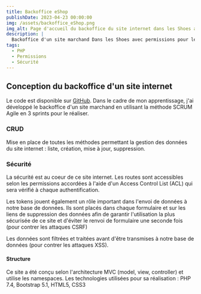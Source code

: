 ```yaml
---
title: Backoffice eShop
publishDate: 2023-04-23 00:00:00
img: /assets/backoffice_eShop.png
img_alt: Page d'accueil du backoffice du site internet dans les Shoes avec 2 colonnes, liste des catégories et liste des produits
description: |
  Backoffice d'un site marchand Dans les Shoes avec permissions pour le traitement des données
tags:
  - PHP
  - Permissions
  - Sécurité
---
```


## Conception du backoffice d'un site internet

Le code est disponible sur <a href="https://github.com/Christelle-Hidoine/BackOffice-EShop">GitHub</a>.
Dans le cadre de mon apprentissage, j'ai développé le backoffice d'un site marchand en utilisant la méthode SCRUM Agile en 3 sprints pour le réaliser.

### CRUD

Mise en place de toutes les méthodes permettant la gestion des données du site internet : liste, création, mise à jour, suppression.

### Sécurité

La sécurité est au coeur de ce site internet. Les routes sont accessibles selon les permissions accordées à l'aide d'un Access Control List (ACL) qui sera vérifié à chaque authentification.

Les tokens jouent également un rôle important dans l'envoi de données à notre base de données. Ils sont placés dans chaque formulaire et sur les liens de suppression des données afin de garantir l'utilisation la plus sécurisée de ce site et d'éviter le renvoi de formulaire une seconde fois (pour contrer les attaques CSRF)

Les données sont filtrées et traitées avant d'être transmises à notre base de données (pour contrer les attaques XSS).

#### Structure

Ce site a été conçu selon l'architecture MVC (model, view, controller) et utilise les namespaces.
Les technologies utilisées pour sa réalisation : PHP 7.4, Bootstrap 5.1, HTML5, CSS3
